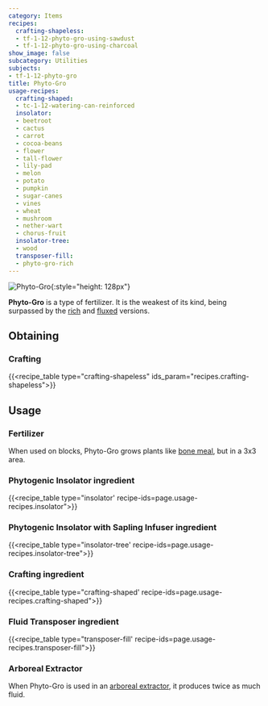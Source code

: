 ```yaml
---
category: Items
recipes:
  crafting-shapeless:
  - tf-1-12-phyto-gro-using-sawdust
  - tf-1-12-phyto-gro-using-charcoal
show_image: false
subcategory: Utilities
subjects:
- tf-1-12-phyto-gro
title: Phyto-Gro
usage-recipes:
  crafting-shaped:
  - tc-1-12-watering-can-reinforced
  insolator:
  - beetroot
  - cactus
  - carrot
  - cocoa-beans
  - flower
  - tall-flower
  - lily-pad
  - melon
  - potato
  - pumpkin
  - sugar-canes
  - vines
  - wheat
  - mushroom
  - nether-wart
  - chorus-fruit
  insolator-tree:
  - wood
  transposer-fill:
  - phyto-gro-rich
---
```


![Phyto-Gro](/images/docs/1.12/thermal-foundation/phyto-gro.png){:style="height: 128px"}


**Phyto-Gro** is a type of fertilizer. It is the weakest of its kind, being
surpassed by the [rich](../rich-phyto-gro/) and
[fluxed](../fluxed-phyto-gro/) versions.


Obtaining
---------

### Crafting
{{<recipe_table type="crafting-shapeless" ids_param="recipes.crafting-shapeless">}}


Usage
-----

### Fertilizer
When used on blocks, Phyto-Gro grows plants like [bone
meal](https://minecraft.gamepedia.com/Bone_Meal), but in a 3x3 area.

### Phytogenic Insolator ingredient
{{<recipe_table type="insolator' recipe-ids=page.usage-recipes.insolator">}}

### Phytogenic Insolator with Sapling Infuser ingredient
{{<recipe_table type="insolator-tree' recipe-ids=page.usage-recipes.insolator-tree">}}

### Crafting ingredient
{{<recipe_table type="crafting-shaped' recipe-ids=page.usage-recipes.crafting-shaped">}}

### Fluid Transposer ingredient
{{<recipe_table type="transposer-fill' recipe-ids=page.usage-recipes.transposer-fill">}}

### Arboreal Extractor
When Phyto-Gro is used in an [arboreal extractor](../../thermal-expansion/arboreal-extractor/), it
produces twice as much fluid.
